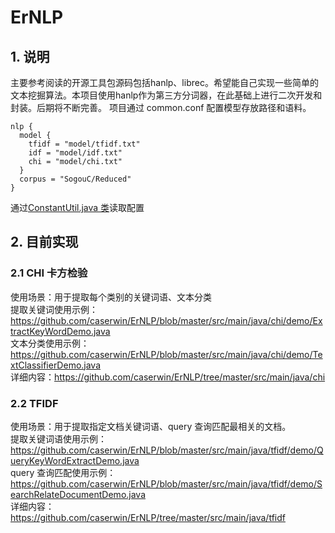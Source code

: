 # ErNLP
## 1. 说明
主要参考阅读的开源工具包源码包括hanlp、librec。希望能自己实现一些简单的文本挖掘算法。本项目使用hanlp作为第三方分词器，在此基础上进行二次开发和封装。后期将不断完善。
项目通过 common.conf 配置模型存放路径和语料。
```
nlp {
  model {
    tfidf = "model/tfidf.txt"
    idf = "model/idf.txt"
    chi = "model/chi.txt"
  }
  corpus = "SogouC/Reduced"
}
```

通过[ConstantUtil.java 类](https://github.com/caserwin/ErNLP/blob/master/src/main/java/util/ConstantUtil.java)读取配置


## 2. 目前实现
### 2.1 CHI 卡方检验
使用场景：用于提取每个类别的关键词语、文本分类<br>
提取关键词使用示例：https://github.com/caserwin/ErNLP/blob/master/src/main/java/chi/demo/ExtractKeyWordDemo.java <br>
文本分类使用示例：https://github.com/caserwin/ErNLP/blob/master/src/main/java/chi/demo/TextClassifierDemo.java <br>
详细内容：https://github.com/caserwin/ErNLP/tree/master/src/main/java/chi

### 2.2 TFIDF
使用场景：用于提取指定文档关键词语、query 查询匹配最相关的文档。<br>
提取关键词语使用示例：https://github.com/caserwin/ErNLP/blob/master/src/main/java/tfidf/demo/QueryKeyWordExtractDemo.java <br>
query 查询匹配使用示例：https://github.com/caserwin/ErNLP/blob/master/src/main/java/tfidf/demo/SearchRelateDocumentDemo.java <br>
详细内容：https://github.com/caserwin/ErNLP/tree/master/src/main/java/tfidf